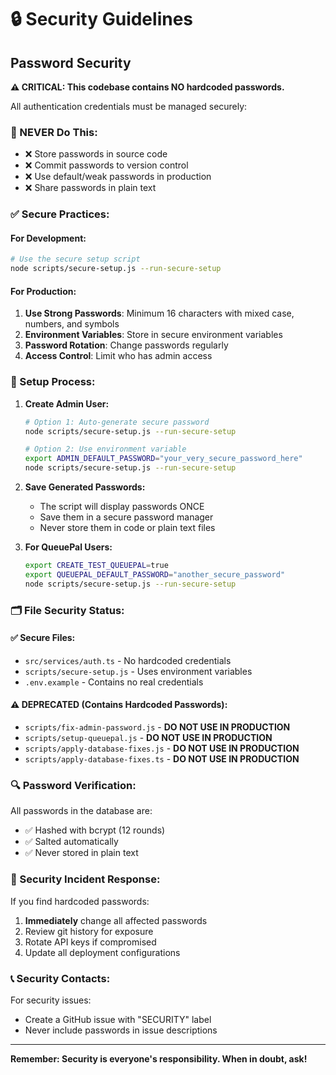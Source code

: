 # 🔒 Security Guidelines

## Password Security

**⚠️ CRITICAL: This codebase contains NO hardcoded passwords.**

All authentication credentials must be managed securely:

### 🚨 NEVER Do This:
- ❌ Store passwords in source code
- ❌ Commit passwords to version control
- ❌ Use default/weak passwords in production
- ❌ Share passwords in plain text

### ✅ Secure Practices:

#### For Development:
```bash
# Use the secure setup script
node scripts/secure-setup.js --run-secure-setup
```

#### For Production:
1. **Use Strong Passwords**: Minimum 16 characters with mixed case, numbers, and symbols
2. **Environment Variables**: Store in secure environment variables
3. **Password Rotation**: Change passwords regularly
4. **Access Control**: Limit who has admin access

### 🔧 Setup Process:

1. **Create Admin User:**
   ```bash
   # Option 1: Auto-generate secure password
   node scripts/secure-setup.js --run-secure-setup
   
   # Option 2: Use environment variable
   export ADMIN_DEFAULT_PASSWORD="your_very_secure_password_here"
   node scripts/secure-setup.js --run-secure-setup
   ```

2. **Save Generated Passwords:**
   - The script will display passwords ONCE
   - Save them in a secure password manager
   - Never store them in code or plain text files

3. **For QueuePal Users:**
   ```bash
   export CREATE_TEST_QUEUEPAL=true
   export QUEUEPAL_DEFAULT_PASSWORD="another_secure_password"
   node scripts/secure-setup.js --run-secure-setup
   ```

### 🗂️ File Security Status:

#### ✅ Secure Files:
- `src/services/auth.ts` - No hardcoded credentials
- `scripts/secure-setup.js` - Uses environment variables
- `.env.example` - Contains no real credentials

#### ⚠️ DEPRECATED (Contains Hardcoded Passwords):
- `scripts/fix-admin-password.js` - **DO NOT USE IN PRODUCTION**
- `scripts/setup-queuepal.js` - **DO NOT USE IN PRODUCTION**
- `scripts/apply-database-fixes.js` - **DO NOT USE IN PRODUCTION**
- `scripts/apply-database-fixes.ts` - **DO NOT USE IN PRODUCTION**

### 🔍 Password Verification:

All passwords in the database are:
- ✅ Hashed with bcrypt (12 rounds)
- ✅ Salted automatically
- ✅ Never stored in plain text

### 🚨 Security Incident Response:

If you find hardcoded passwords:
1. **Immediately** change all affected passwords
2. Review git history for exposure
3. Rotate API keys if compromised
4. Update all deployment configurations

### 📞 Security Contacts:

For security issues:
- Create a GitHub issue with "SECURITY" label
- Never include passwords in issue descriptions

---

**Remember: Security is everyone's responsibility. When in doubt, ask!**
